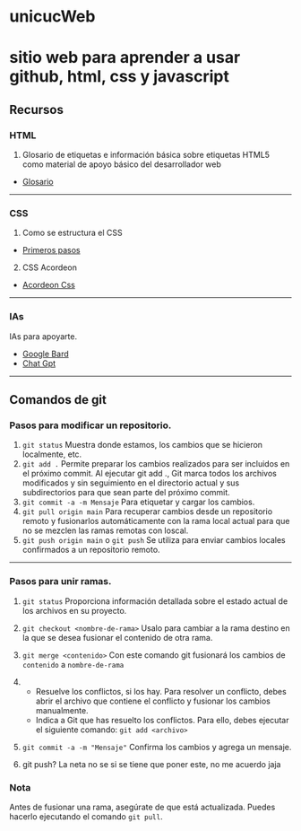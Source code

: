 # unicucWeb
# sitio web para aprender a usar github, html, css y javascript

## Recursos

### HTML
1. Glosario de etiquetas e información básica sobre etiquetas HTML5 como material de apoyo básico del desarrollador web

- [Glosario](https://cheatography.com/semagarcia/cheat-sheets/html5-standard-cheatsheet-espanol/)

-----------------------
### CSS
1. Como se estructura el CSS
- [Primeros pasos](https://developer.mozilla.org/es/docs/Learn/CSS/First_steps/How_CSS_is_structured)
2. CSS Acordeon
- [Acordeon Css](https://htmlcheatsheet.com/css/)
-----------------------
### IAs
IAs para apoyarte.
- [Google Bard](https://bard.google.com/)
- [Chat Gpt](https://chat.openai.com/)

-----------------------
## Comandos de git 

### Pasos para modificar un repositorio.

1.  `git status` Muestra donde estamos, los cambios que se hicieron localmente, etc.
2.  `git add .` Permite preparar los cambios realizados para ser incluidos en el próximo commit. Al ejecutar git add ., Git marca todos los archivos modificados y sin seguimiento en el directorio actual y sus subdirectorios para que sean parte del próximo commit.
3.  `git commit -a -m Mensaje` Para etiquetar y cargar los cambios.
4.  `git pull origin main` Para recuperar cambios desde un repositorio remoto y fusionarlos automáticamente con la rama local actual para que no se  mezclen las ramas remotas con loscal.
5.  `git push origin main` o `git push` Se utiliza para enviar cambios locales confirmados a un repositorio remoto. 

-----------------------
### Pasos para unir ramas.

1.   `git status` Proporciona información detallada sobre el estado actual de los archivos en su proyecto.
2.   `git checkout <nombre-de-rama>` Usalo para cambiar a la rama destino  en la que se desea fusionar el contenido de otra rama.
3.    `git merge <contenido>` Con este comando git fusionará los cambios de `contenido` a `nombre-de-rama` 
4.    - Resuelve los conflictos, si los hay. Para resolver un conflicto, debes abrir el archivo que contiene el conflicto y fusionar los cambios manualmente.
      - Indica a Git que has resuelto los conflictos. Para ello, debes ejecutar el siguiente comando:
      `git add <archivo>`
5.    `git commit -a -m "Mensaje"` Confirma los cambios y agrega un mensaje.

6. git push? La neta no se si se tiene que poner este, no me acuerdo jaja
### Nota
Antes de fusionar una rama, asegúrate de que está actualizada. Puedes hacerlo ejecutando el comando `git pull`.
